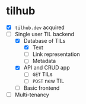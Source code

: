 # tilhub

- [x] `tilhub.dev` acquired
- [ ] Single user TIL backend
	- [x] Database of TILs
		- [x] Text
		- [ ] Link representation
		- [ ] Metadata
	- [x] API and CRUD app
		- [ ] `GET` TILs
		- [ ] `POST` new TIL
	- [ ] Basic frontend
- [ ] Multi-tenancy